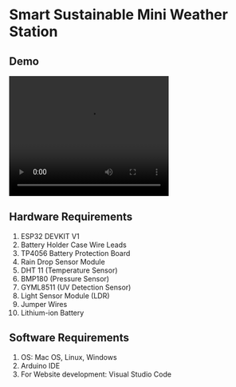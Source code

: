 <h1> Smart Sustainable Mini Weather Station </h1>
 <h2> Demo </h2>
<video src="https://www.youtube.com/watch?v=epxOKOChrRE" width="320" height="240" controls> </video>
 <h2> Hardware Requirements </h2>
<ol>
<li>
  ESP32 DEVKIT V1
</li>
<li>
  Battery Holder Case Wire Leads </li>
<li>
  TP4056 Battery Protection Board
</li>
<li>
  Rain Drop Sensor Module
</li>
<li>
  DHT 11 (Temperature Sensor)
</li>
<li>
  BMP180 (Pressure Sensor)
</li>
<li> GYML8511 (UV Detection Sensor)
</li>
<li>
  Light Sensor Module (LDR)</li>
<li>
  Jumper Wires</li>
<li>
  Lithium-ion Battery
</li>

</ol>

<h2> Software Requirements </h2>
<ol>
  
<li> OS: Mac OS, Linux, Windows
</li>
  <li>
  Arduino IDE
</li>
<li>
 For Website development: Visual Studio Code </li>

</ol>

